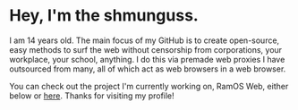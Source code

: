# Hey, I'm the shmunguss.

I am 14 years old. The main focus of my GitHub is to create open-source, easy methods to surf the web without censorship from corporations, your workplace, your school, anything. I do this via premade web proxies I have outsourced from many, all of which act as web browsers in a web browser.

You can check out the project I'm currently working on, RamOS Web, either below or [here](https://ramnetos.github.io/RamOS/index.html). Thanks for visiting my profile!

